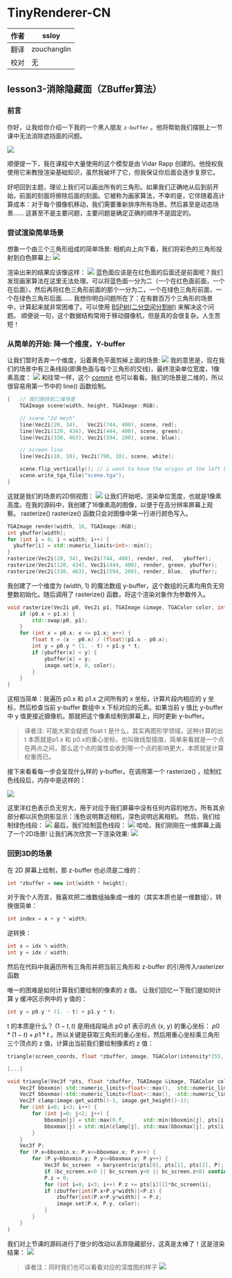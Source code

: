 # TinyRenderer-CN

| 作者 | ssloy       |
| --- |-------------|
| 翻译 | zouchanglin |
| 校对 | 无           |

## lesson3-消除隐藏面（ZBuffer算法）
### 前言
你好，让我给你介绍一下我的一个黑人朋友 `z-buffer` 。他将帮助我们摆脱上一节课中无法消除遮挡面的问题。

![](./image/17.png)

顺便提一下，我在课程中大量使用的这个模型是由 Vidar Rapp 创建的。他授权我使用它来教授渲染基础知识，虽然我破坏了它，但我保证你后面会逐步复原它。

好吧回到主题，理论上我们可以画出所有的三角形。如果我们正确地从后到前开始，前面的刻面将擦除后面的刻面。它被称为画家算法，不幸的是，它伴随着高计算成本：对于每个摄像机移动，我们需要重新排序所有场景。然后甚至是动态场景…… 这甚至不是主要问题，主要问题是确定正确的顺序不是固定的。

### 尝试渲染简单场景

想象一个由三个三角形组成的简单场景: 相机向上向下看，我们将彩色的三角形投射到白色屏幕上:
![](./image/18.png)

渲染出来的结果应该像这样：
![](./image/19.png)
蓝色面应该是在红色面的后面还是前面呢？我们发现画家算法在这里无法处理。可以将蓝色面一分为二（一个在红色面前面，一个在后面）。然后再将红色三角形前面的那个一分为二，一个在绿色三角形前面，一个在绿色三角形后面…… 我想你明白问题所在了：在有数百万个三角形的场景中，计算起来就非常困难了。可以使用 [BSP树(二分空间分割树)](https://en.wikipedia.org/wiki/Binary_space_partitioning) 来解决这个问题。 顺便说一句，这个数据结构常用于移动摄像机，但是真的会很复杂。人生苦短！

### 从简单的开始: 降一个维度，Y-buffer
让我们暂时丢弃一个维度，沿着黄色平面剪掉上面的场景:
![](./image/20.png)
我的意思是，现在我们的场景中有三条线段(即黄色面与每个三角形的交线)，最终渲染单位宽度，1像素高度：
![](./image/21.png)
和往常一样，这个 [commit](https://github.com/ssloy/tinyrenderer/tree/d9c4b14c0d8c385937bc87cee1178f1e42966b7c) 也可以看看。我们的场景是二维的，所以很容易用第一节中的 line() 函数绘制。

```c++
{   // 我们跳转到二维场景 
    TGAImage scene(width, height, TGAImage::RGB);

    // scene "2d mesh"
    line(Vec2i(20, 34),   Vec2i(744, 400), scene, red);
    line(Vec2i(120, 434), Vec2i(444, 400), scene, green);
    line(Vec2i(330, 463), Vec2i(594, 200), scene, blue);

    // screen line
    line(Vec2i(10, 10), Vec2i(790, 10), scene, white);

    scene.flip_vertically(); // i want to have the origin at the left bottom corner of the image
    scene.write_tga_file("scene.tga");
}
```
这就是我们的场景的2D侧视图：
![](./image/22.png)
让我们开始吧，渲染单位宽度，也就是1像素高度。在我的源码中，我创建了16像素高的图像，以便于在高分辨率屏幕上观察。 rasterize() rasterize() 函数只会对图像中第一行进行颜色写入。
```c++
TGAImage render(width, 16, TGAImage::RGB);
int ybuffer[width];
for (int i = 0; i < width; i++) {
  ybuffer[i] = std::numeric_limits<int>::min();
}
rasterize(Vec2i(20, 34), Vec2i(744, 400), render, red,   ybuffer);
rasterize(Vec2i(120, 434), Vec2i(444, 400), render, green, ybuffer);
rasterize(Vec2i(330, 463), Vec2i(594, 200), render, blue,  ybuffer);
```
我创建了一个维度为 (width, 1) 的魔法数组 y-buffer，这个数组的元素均用负无穷整数初始化。随后调用了 rasterize() 函数，将这个渲染对象作为参数传入。

```c++
void rasterize(Vec2i p0, Vec2i p1, TGAImage &image, TGAColor color, int ybuffer[]) {
    if (p0.x > p1.x) {
        std::swap(p0, p1);
    }
    for (int x = p0.x; x <= p1.x; x++) {
        float t = (x - p0.x) / (float)(p1.x - p0.x);
        int y = p0.y * (1. - t) + p1.y * t;
        if (ybuffer[x] < y) {
            ybuffer[x] = y;
            image.set(x, 0, color);
        }
    }
}
```

这相当简单：我遍历 p0.x 和 p1.x 之间所有的 x 坐标，计算片段内相应的 y 坐标，然后检查当前 y-buffer 数组中 x 下标对应的元素。如果当前 y 值比 y-buffer 中 y 值更接近摄像机，那就把这个像素绘制到屏幕上，同时更新 y-buffer。
> 译者注: 可能大家会疑惑 float t 是什么，其实再图形学领域，这种计算的出 t 本质就是p1.x 和 p0.x的重心坐标，也叫做线型插值，简单来看就是一个点在两点之间，那么这个点的属性会收到哪一个点的影响更大，本质就是计算权重而已。
> 

接下来看看每一步会呈现什么样的 y-buffer。在调用第一个 rasterize() ，绘制红色线段后，内存中是这样的：

![](./image/23.png)

这里洋红色表示负无穷大，用于对应于我们屏幕中没有任何内容的地方。所有其余部分都以灰色阴影显示：浅色说明靠近相机，深色说明远离相机。
然后，我们绘制绿色线段：
![](./image/24.png)
最后，我们绘制蓝色线段：
![](./image/25.png)
哈哈，我们刚刚在一维屏幕上画了一个2D场景! 让我们再次欣赏一下渲染效果:
![](./image/26.png)

### 回到3D的场景
在 2D 屏幕上绘制，那 z-buffer 也必须是二维的：
```cpp
int *zbuffer = new int[width * height];
```
对于我个人而言，我喜欢把二维数组抽象成一维的（其实本质也是一维数组），转换很简单：
```cpp
int index = x + y * width;
```
逆转换：
```cpp
int x = idx % width;
int y = idx / width;
```
然后在代码中我遍历所有三角形并把当前三角形和 z-buffer 的引用传入rasterizer函数

唯一的困难是如何计算我们要绘制的像素的 z 值。 让我们回忆一下我们是如何计算 y 缓冲区示例中的 y 值的：

```cpp
int y = p0.y * (1. - t) + p1.y * t;
```
t 的本质是什么？ $(1-t, t)$ 是用线段端点 p0 p1 表示的点 (x, y) 的重心坐标： $p0 * (1 - t) + p1 * t$ 。所以关键是获取三角形的重心坐标，然后用重心坐标乘三角形三个顶点的 z 值，计算出当前我们要绘制像素的 z 值：

```cpp
triangle(screen_coords, float *zbuffer, image, TGAColor(intensity*255, intensity*255, intensity*255, 255));

[...]

void triangle(Vec3f *pts, float *zbuffer, TGAImage &image, TGAColor color) {
    Vec2f bboxmin( std::numeric_limits<float>::max(),  std::numeric_limits<float>::max());
    Vec2f bboxmax(-std::numeric_limits<float>::max(), -std::numeric_limits<float>::max());
    Vec2f clamp(image.get_width()-1, image.get_height()-1);
    for (int i=0; i<3; i++) {
        for (int j=0; j<2; j++) {
            bboxmin[j] = std::max(0.f,      std::min(bboxmin[j], pts[i][j]));
            bboxmax[j] = std::min(clamp[j], std::max(bboxmax[j], pts[i][j]));
        }
    }
    Vec3f P;
    for (P.x=bboxmin.x; P.x<=bboxmax.x; P.x++) {
        for (P.y=bboxmin.y; P.y<=bboxmax.y; P.y++) {
            Vec3f bc_screen  = barycentric(pts[0], pts[1], pts[2], P);
            if (bc_screen.x<0 || bc_screen.y<0 || bc_screen.z<0) continue;
            P.z = 0;
            for (int i=0; i<3; i++) P.z += pts[i][2]*bc_screen[i];
            if (zbuffer[int(P.x+P.y*width)]<P.z) {
                zbuffer[int(P.x+P.y*width)] = P.z;
                image.set(P.x, P.y, color);
            }
        }
    }
}
```
我们对上节课的源码进行了很少的改动以丢弃隐藏部分，这真是太棒了！这是渲染结果：
![](./image/27.png)
> 译者注：同时我们也可以看看对应的深度图的样子
![](./image/28.png)

